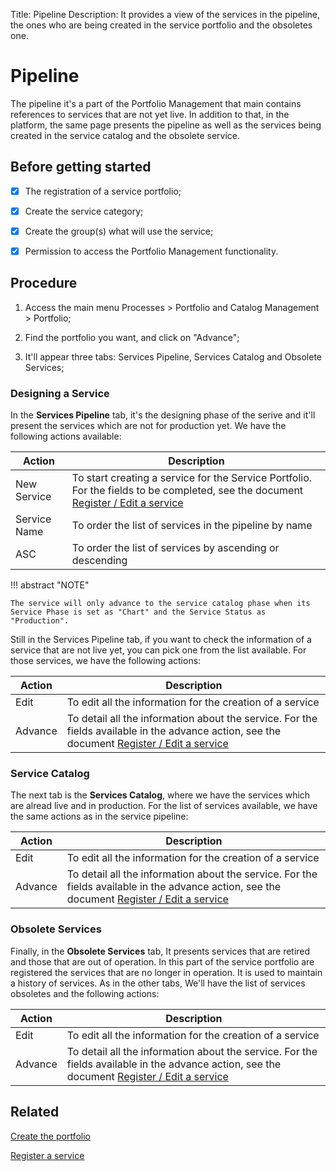 Title: Pipeline
Description: It provides a view of the services in the pipeline, the ones who are being created in the service portfolio and the obsoletes one.
# Pipeline

The pipeline it's a part of the Portfolio Management that main contains references to services that are not yet live. In addition to that, 
in the platform, the same page presents the pipeline as well as the services being created in the service catalog and the obsolete service.

## Before getting started

-   [X]  The registration of a service portfolio;

-   [X]  Create the service category;

-   [X]  Create the group(s) what will use the service;

-   [X]  Permission to access the Portfolio Management functionality.

## Procedure

1. Access the main menu Processes \> Portfolio and Catalog Management \> Portfolio;

2. Find the portfolio you want, and click on "Advance";

3. It'll appear three tabs: Services Pipeline, Services Catalog and Obsolete Services;

### Designing a Service

In the **Services Pipeline** tab, it's the designing phase of the serive and it'll present the services which are not for production yet. We have the following actions available:

|Action|Description|
|------|-----------|
|New Service|To start creating a service for the Service Portfolio. For the fields to be completed, see the document [Register / Edit a service](/en-us/4biz-helium/processes/portfolio-and-catalog/use/register-a-service.html)|
|Service Name|To order the list of services in the pipeline by name|
|ASC|To order the list of services by ascending or descending|

!!! abstract "NOTE"

    The service will only advance to the service catalog phase when its Service Phase is set as "Chart" and the Service Status as 
    "Production".
    
Still in the Services Pipeline tab, if you want to check the information of a service that are not live yet, you can pick one from the list
available. For those services, we have the following actions:

|Action|Description|
|------|-----------|
|Edit|To edit all the information for the creation of a service|
|Advance|To detail all the information about the service. For the fields available in the advance action, see the document [Register / Edit a service](/en-us/4biz-helium/processes/portfolio-and-catalog/use/register-a-service.html)|

### Service Catalog

The next tab is the **Services Catalog**, where we have the services which are alread live and in production. For the list of services available,
we have the same actions as in the service pipeline:

|Action|Description|
|------|-----------|
|Edit|To edit all the information for the creation of a service|
|Advance|To detail all the information about the service. For the fields available in the advance action, see the document [Register / Edit a service](/en-us/4biz-helium/processes/portfolio-and-catalog/use/register-a-service.html)|

### Obsolete Services

Finally, in the **Obsolete Services** tab, It presents services that are retired and those that are out of operation. In this part of the 
service portfolio are registered the services that are no longer in operation. It is used to maintain a history of services. As in the other tabs,
We'll have the list of services obsoletes and the following actions:

|Action|Description|
|------|-----------|
|Edit|To edit all the information for the creation of a service|
|Advance|To detail all the information about the service. For the fields available in the advance action, see the document [Register / Edit a service](/en-us/4biz-helium/processes/portfolio-and-catalog/use/register-a-service.html)|

## Related

[Create the portfolio](/en-us/4biz-helium/processes/portfolio-and-catalog/use/create-the-portfolio.html)

[Register a service](/en-us/4biz-helium/processes/portfolio-and-catalog/use/register-a-service.html)



